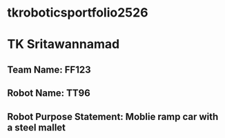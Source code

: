 # tkroboticsportfolio2526
# TK Sritawannamad
## Team Name: FF123 
## Robot Name: TT96 
## Robot Purpose Statement: Moblie ramp car with a steel mallet
